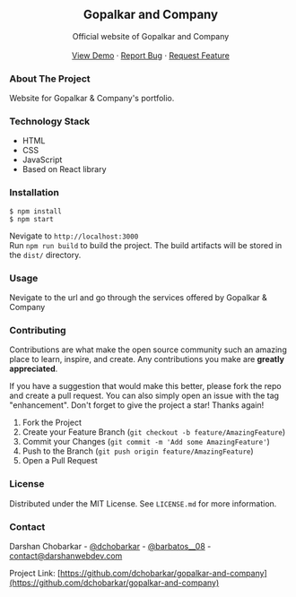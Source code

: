 <div align="center">
  <h2 align="center">Gopalkar and Company</h2>

  <p align="center">
     Official website of Gopalkar and Company
    <br />
    <br />
    <a href="https://github.com/dchobarkar/gopalkar-and-company/">View Demo</a>
    ·
    <a href="https://github.com/dchobarkar/gopalkar-and-company/issues">Report Bug</a>
    ·
    <a href="https://github.com/dchobarkar/gopalkar-and-company/issues">Request Feature</a>
  </p>
</div>

### About The Project

Website for Gopalkar & Company's portfolio.

### Technology Stack

- HTML
- CSS
- JavaScript
- Based on React library

### Installation

    $ npm install
    $ npm start

Nevigate to `http://localhost:3000`  
 Run `npm run build` to build the project. The build artifacts will be stored in the `dist/` directory.

### Usage

Nevigate to the url and go through the services offered by Gopalkar & Company

### Contributing

Contributions are what make the open source community such an amazing place to learn, inspire, and create. Any contributions you make are **greatly appreciated**.

If you have a suggestion that would make this better, please fork the repo and create a pull request. You can also simply open an issue with the tag "enhancement".
Don't forget to give the project a star! Thanks again!

1. Fork the Project
2. Create your Feature Branch (`git checkout -b feature/AmazingFeature`)
3. Commit your Changes (`git commit -m 'Add some AmazingFeature'`)
4. Push to the Branch (`git push origin feature/AmazingFeature`)
5. Open a Pull Request

### License

Distributed under the MIT License. See `LICENSE.md` for more information.

### Contact

Darshan Chobarkar - [@dchobarkar](https://www.linkedin.com/in/dchobarkar/) - [@barbatos\_\_08](https://twitter.com/barbatos__08) - contact@darshanwebdev.com

Project Link: [https://github.com/dchobarkar/gopalkar-and-company](https://github.com/dchobarkar/gopalkar-and-company)
